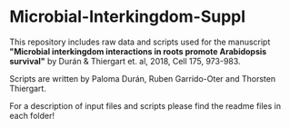 # Microbial-Interkingdom-Suppl

This repository includes raw data and scripts used for the manuscript **"Microbial interkingdom interactions in roots promote Arabidopsis survival"**  by Durán & Thiergart et. al, 2018, Cell 175, 973-983.

Scripts are written by Paloma Durán, Ruben Garrido-Oter and Thorsten Thiergart.

For a description of input files and scripts please find the readme files in each folder!
